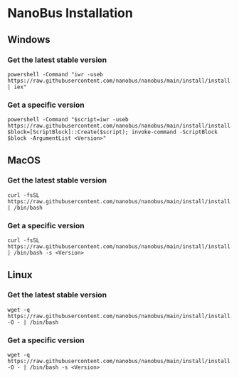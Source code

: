# NanoBus Installation

## Windows

### Get the latest stable version

```
powershell -Command "iwr -useb https://raw.githubusercontent.com/nanobus/nanobus/main/install/install.ps1 | iex"
```

### Get a specific version

```
powershell -Command "$script=iwr -useb https://raw.githubusercontent.com/nanobus/nanobus/main/install/install.ps1; $block=[ScriptBlock]::Create($script); invoke-command -ScriptBlock $block -ArgumentList <Version>"
```

## MacOS

### Get the latest stable version

```
curl -fsSL https://raw.githubusercontent.com/nanobus/nanobus/main/install/install.sh | /bin/bash
```

### Get a specific version

```
curl -fsSL https://raw.githubusercontent.com/nanobus/nanobus/main/install/install.sh | /bin/bash -s <Version>
```

## Linux

### Get the latest stable version

```
wget -q https://raw.githubusercontent.com/nanobus/nanobus/main/install/install.sh -O - | /bin/bash
```

### Get a specific version

```
wget -q https://raw.githubusercontent.com/nanobus/nanobus/main/install/install.sh -O - | /bin/bash -s <Version>
```

